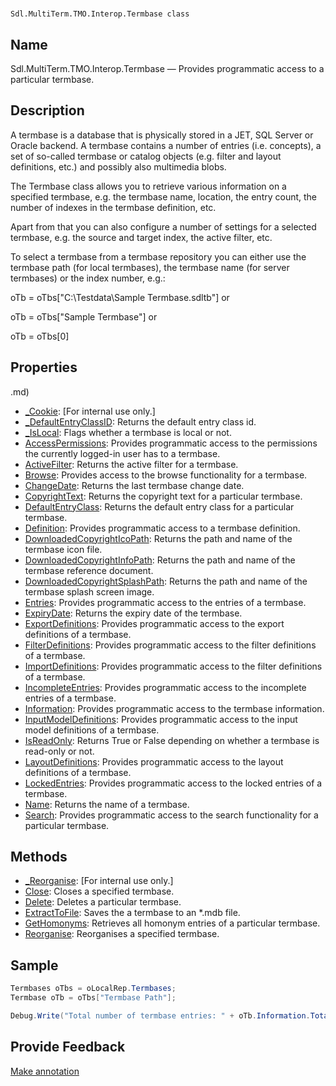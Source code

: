 

# 
    Sdl.MultiTerm.TMO.Interop.Termbase class




## Name

Sdl.MultiTerm.TMO.Interop.Termbase —          Provides programmatic access to a particular termbase.



## Description



A termbase is a database that is physically stored in a JET, SQL Server or Oracle backend. A termbase contains a number of entries (i.e. concepts), a set of so-called termbase or catalog objects (e.g. filter and layout definitions, etc.) and possibly also multimedia blobs.

The Termbase class allows you to retrieve various information on a specified termbase, e.g. the termbase name, location, the entry count, the number of indexes in the termbase definition, etc.

Apart from that you can also configure a number of settings for a selected termbase, e.g. the source and target index, the active filter, etc.

To select a termbase from a termbase repository you can either use the termbase path (for local termbases), the termbase name (for server termbases) or the index number, e.g.:

oTb = oTbs["C:\Testdata\Sample Termbase.sdltb"] or

oTb = oTbs["Sample Termbase"] or

oTb = oTbs[0]



## Properties
.md)
* [\_Cookie](Sdl.MultiTerm.TMO.Interop.Termbase._Cookie.md): [For internal use only.]
* [\_DefaultEntryClassID](Sdl.MultiTerm.TMO.Interop.Termbase._DefaultEntryClassID.md): Returns the default entry class id.
* [\_IsLocal](Sdl.MultiTerm.TMO.Interop.Termbase._IsLocal.md): Flags whether a termbase is local or not.
* [AccessPermissions](Sdl.MultiTerm.TMO.Interop.Termbase.AccessPermissions.md): Provides programmatic access to the permissions the currently logged-in user has to a termbase.
* [ActiveFilter](Sdl.MultiTerm.TMO.Interop.Termbase.ActiveFilter.md): Returns the active filter for a termbase.
* [Browse](Sdl.MultiTerm.TMO.Interop.Termbase.Browse.md): Provides access to the browse functionality for a termbase.
* [ChangeDate](Sdl.MultiTerm.TMO.Interop.Termbase.ChangeDate.md): Returns the last termbase change date.
* [CopyrightText](Sdl.MultiTerm.TMO.Interop.Termbase.CopyrightText.md): Returns the copyright text for a particular termbase.
* [DefaultEntryClass](Sdl.MultiTerm.TMO.Interop.Termbase.DefaultEntryClass.md): Returns the default entry class for a particular termbase.
* [Definition](Sdl.MultiTerm.TMO.Interop.Termbase.Definition.md): Provides programmatic access to a termbase definition.
* [DownloadedCopyrightIcoPath](Sdl.MultiTerm.TMO.Interop.Termbase.DownloadedCopyrightIcoPath.md): Returns the path and name of the termbase icon file.
* [DownloadedCopyrightInfoPath](Sdl.MultiTerm.TMO.Interop.Termbase.DownloadedCopyrightInfoPath.md): Returns the path and name of the termbase reference document.
* [DownloadedCopyrightSplashPath](Sdl.MultiTerm.TMO.Interop.Termbase.DownloadedCopyrightSplashPath.md): Returns the path and name of the termbase splash screen image.
* [Entries](Sdl.MultiTerm.TMO.Interop.Termbase.Entries.md): Provides programmatic access to the entries of a termbase.
* [ExpiryDate](Sdl.MultiTerm.TMO.Interop.Termbase.ExpiryDate.md): Returns the expiry date of the termbase.
* [ExportDefinitions](Sdl.MultiTerm.TMO.Interop.Termbase.ExportDefinitions.md): Provides programmatic access to the export definitions of a termbase.
* [FilterDefinitions](Sdl.MultiTerm.TMO.Interop.Termbase.FilterDefinitions.md): Provides programmatic access to the filter definitions of a termbase.
* [ImportDefinitions](Sdl.MultiTerm.TMO.Interop.Termbase.ImportDefinitions.md): Provides programmatic access to the filter definitions of a termbase.
* [IncompleteEntries](Sdl.MultiTerm.TMO.Interop.Termbase.IncompleteEntries.md): Provides programmatic access to the incomplete entries of a termbase.
* [Information](Sdl.MultiTerm.TMO.Interop.Termbase.Information.md): Provides programmatic access to the termbase information.
* [InputModelDefinitions](Sdl.MultiTerm.TMO.Interop.Termbase.InputModelDefinitions.md): Provides programmatic access to the input model definitions of a termbase.
* [IsReadOnly](Sdl.MultiTerm.TMO.Interop.Termbase.IsReadOnly.md): Returns True or False depending on whether a termbase is read-only or not.
* [LayoutDefinitions](Sdl.MultiTerm.TMO.Interop.Termbase.LayoutDefinitions.md): Provides programmatic access to the layout definitions of a termbase.
* [LockedEntries](Sdl.MultiTerm.TMO.Interop.Termbase.LockedEntries.md): Provides programmatic access to the locked entries of a termbase.
* [Name](Sdl.MultiTerm.TMO.Interop.Termbase.Name.md): Returns the name of a termbase.
* [Search](Sdl.MultiTerm.TMO.Interop.Termbase.Search.md): Provides programmatic access to the search functionality for a particular termbase.




## Methods

* [\_Reorganise](Sdl.MultiTerm.TMO.Interop.Termbase._Reorganise.md): [For internal use only.]
* [Close](Sdl.MultiTerm.TMO.Interop.Termbase.Close.md): Closes a specified termbase.
* [Delete](Sdl.MultiTerm.TMO.Interop.Termbase.Delete.md): Deletes a particular termbase.
* [ExtractToFile](Sdl.MultiTerm.TMO.Interop.Termbase.ExtractToFile.md): Saves the a termbase to an \*.mdb file.
* [GetHomonyms](Sdl.MultiTerm.TMO.Interop.Termbase.GetHomonyms.md): Retrieves all homonym entries of a particular termbase.
* [Reorganise](Sdl.MultiTerm.TMO.Interop.Termbase.Reorganise.md): Reorganises a specified termbase.




## Sample


```cs
Termbases oTbs = oLocalRep.Termbases;
Termbase oTb = oTbs["Termbase Path"];

Debug.Write("Total number of termbase entries: " + oTb.Information.TotalNumberOfEntries.ToString());
```



## Provide Feedback

[Make annotation](mailto:sdk-feedback@sdl.com&amp;subject=Reference%20for%20Sdl.MultiTerm.TMO.Interop.Termbase)

